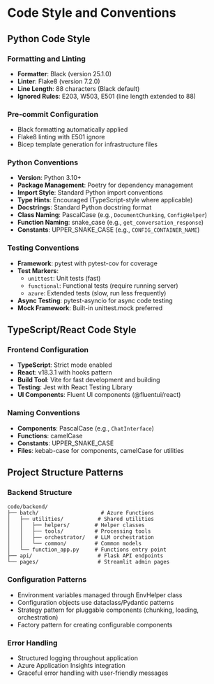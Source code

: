 # Code Style and Conventions

## Python Code Style

### Formatting and Linting
- **Formatter**: Black (version 25.1.0)
- **Linter**: Flake8 (version 7.2.0)
- **Line Length**: 88 characters (Black default)
- **Ignored Rules**: E203, W503, E501 (line length extended to 88)

### Pre-commit Configuration
- Black formatting automatically applied
- Flake8 linting with E501 ignore
- Bicep template generation for infrastructure files

### Python Conventions
- **Version**: Python 3.10+
- **Package Management**: Poetry for dependency management
- **Import Style**: Standard Python import conventions
- **Type Hints**: Encouraged (TypeScript-style where applicable)
- **Docstrings**: Standard Python docstring format
- **Class Naming**: PascalCase (e.g., `DocumentChunking`, `ConfigHelper`)
- **Function Naming**: snake_case (e.g., `get_conversation_response`)
- **Constants**: UPPER_SNAKE_CASE (e.g., `CONFIG_CONTAINER_NAME`)

### Testing Conventions
- **Framework**: pytest with pytest-cov for coverage
- **Test Markers**: 
  - `unittest`: Unit tests (fast)
  - `functional`: Functional tests (require running server)
  - `azure`: Extended tests (slow, run less frequently)
- **Async Testing**: pytest-asyncio for async code testing
- **Mock Framework**: Built-in unittest.mock preferred

## TypeScript/React Code Style

### Frontend Configuration
- **TypeScript**: Strict mode enabled
- **React**: v18.3.1 with hooks pattern
- **Build Tool**: Vite for fast development and building
- **Testing**: Jest with React Testing Library
- **UI Components**: Fluent UI components (@fluentui/react)

### Naming Conventions
- **Components**: PascalCase (e.g., `ChatInterface`)
- **Functions**: camelCase
- **Constants**: UPPER_SNAKE_CASE
- **Files**: kebab-case for components, camelCase for utilities

## Project Structure Patterns

### Backend Structure
```
code/backend/
├── batch/                    # Azure Functions
│   ├── utilities/           # Shared utilities
│   │   ├── helpers/        # Helper classes
│   │   ├── tools/          # Processing tools
│   │   ├── orchestrator/   # LLM orchestration
│   │   └── common/         # Common models
│   └── function_app.py     # Functions entry point
├── api/                     # Flask API endpoints
└── pages/                   # Streamlit admin pages
```

### Configuration Patterns
- Environment variables managed through EnvHelper class
- Configuration objects use dataclass/Pydantic patterns
- Strategy pattern for pluggable components (chunking, loading, orchestration)
- Factory pattern for creating configurable components

### Error Handling
- Structured logging throughout application
- Azure Application Insights integration
- Graceful error handling with user-friendly messages